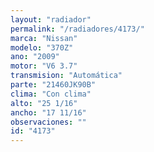 ```yaml
---
layout: "radiador"
permalink: "/radiadores/4173/"
marca: "Nissan"
modelo: "370Z"
ano: "2009"
motor: "V6 3.7"
transmision: "Automática"
parte: "21460JK90B"
clima: "Con clima"
alto: "25 1/16"
ancho: "17 11/16"
observaciones: ""
id: "4173"
---
```


